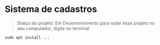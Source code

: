 <h1>Sistema de cadastros</h1>

> Status do projeto: Em Desenvolvimento
para rodar esse projeto no seu computador, digite no terminal
```
sudo apt install ...
```
